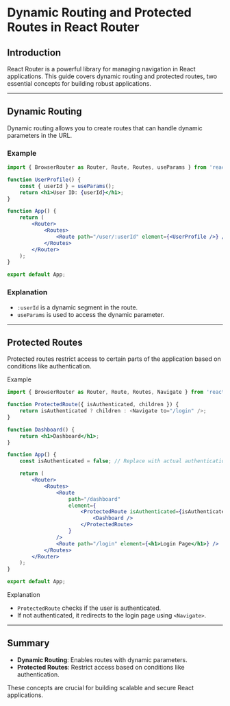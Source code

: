 # Dynamic Routing and Protected Routes in React Router

## Introduction

React Router is a powerful library for managing navigation in React applications. This guide covers dynamic routing and protected routes, two essential concepts for building robust applications.

---

## Dynamic Routing

Dynamic routing allows you to create routes that can handle dynamic parameters in the URL.

### Example

```jsx
import { BrowserRouter as Router, Route, Routes, useParams } from 'react-router-dom';

function UserProfile() {
    const { userId } = useParams();
    return <h1>User ID: {userId}</h1>;
}

function App() {
    return (
        <Router>
            <Routes>
                <Route path="/user/:userId" element={<UserProfile />} />
            </Routes>
        </Router>
    );
}

export default App;
```

### Explanation

- `:userId` is a dynamic segment in the route.
- `useParams` is used to access the dynamic parameter.

---

## Protected Routes

Protected routes restrict access to certain parts of the application based on conditions like authentication.

Example

```jsx
import { BrowserRouter as Router, Route, Routes, Navigate } from 'react-router-dom';

function ProtectedRoute({ isAuthenticated, children }) {
    return isAuthenticated ? children : <Navigate to="/login" />;
}

function Dashboard() {
    return <h1>Dashboard</h1>;
}

function App() {
    const isAuthenticated = false; // Replace with actual authentication logic

    return (
        <Router>
            <Routes>
                <Route
                    path="/dashboard"
                    element={
                        <ProtectedRoute isAuthenticated={isAuthenticated}>
                            <Dashboard />
                        </ProtectedRoute>
                    }
                />
                <Route path="/login" element={<h1>Login Page</h1>} />
            </Routes>
        </Router>
    );
}

export default App;
```

Explanation

- `ProtectedRoute` checks if the user is authenticated.
- If not authenticated, it redirects to the login page using `<Navigate>`.

---

## Summary

- **Dynamic Routing**: Enables routes with dynamic parameters.
- **Protected Routes**: Restrict access based on conditions like authentication.

These concepts are crucial for building scalable and secure React applications.
